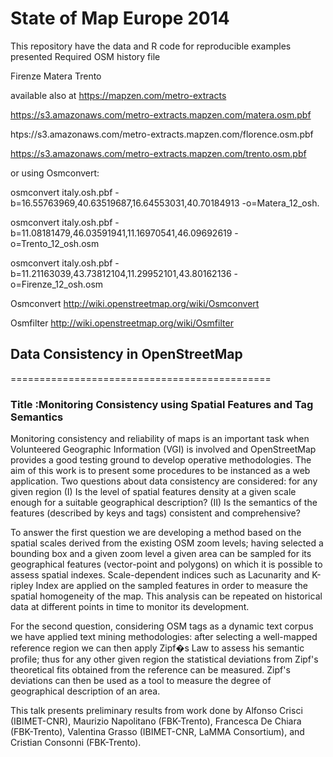 State of Map  Europe 2014 
================

This repository have the data and R code for reproducible examples presented 
Required  OSM history file 

Firenze 
Matera
Trento

available also at https://mapzen.com/metro-extracts

https://s3.amazonaws.com/metro-extracts.mapzen.com/matera.osm.pbf

htps://s3.amazonaws.com/metro-extracts.mapzen.com/florence.osm.pbf

https://s3.amazonaws.com/metro-extracts.mapzen.com/trento.osm.pbf

or using Osmconvert:

osmconvert italy.osh.pbf -b=16.55763969,40.63519687,16.64553031,40.70184913 -o=Matera_12_osh.

osmconvert italy.osh.pbf -b=11.08181479,46.03591941,11.16970541,46.09692619 -o=Trento_12_osh.osm

osmconvert italy.osh.pbf -b=11.21163039,43.73812104,11.29952101,43.80162136 -o=Firenze_12_osh.osm



Osmconvert http://wiki.openstreetmap.org/wiki/Osmconvert

Osmfilter  http://wiki.openstreetmap.org/wiki/Osmfilter


## Data Consistency in OpenStreetMap
=============================================

### Title :Monitoring Consistency using Spatial Features and Tag Semantics



Monitoring consistency and reliability of maps is an important task when Volunteered Geographic Information (VGI) is involved and OpenStreetMap provides a good testing ground to develop operative methodologies. The aim of this work is to present some procedures to be instanced as a web application. Two questions about data consistency are considered: for any given region (I) Is the level of spatial features density at a given scale enough for a suitable geographical description? (II) Is the semantics of the features (described by keys and tags) consistent and comprehensive?

To answer the first question we are developing a method based on the spatial scales derived from the existing OSM zoom levels; having selected a bounding box and a given zoom level a given area can be sampled for its geographical features (vector-point and polygons) on which it is possible to assess spatial indexes. Scale-dependent indices such as Lacunarity and K-ripley Index are applied on the sampled features in order to measure the spatial homogeneity of the map. This analysis can be repeated on historical data at different points in time to monitor its development.

For the second question, considering OSM tags as a dynamic text corpus we have applied text mining methodologies: after selecting a well-mapped reference region we can then apply Zipf�s Law to assess his semantic profile; thus for any other given region the statistical deviations from Zipf's theoretical fits obtained from the reference can be measured. Zipf's deviations can then be used as a tool to measure the degree of geographical description of an area.

This talk presents preliminary results from work done by Alfonso Crisci (IBIMET-CNR), Maurizio Napolitano (FBK-Trento), Francesca De Chiara (FBK-Trento), Valentina Grasso (IBIMET-CNR, LaMMA Consortium), and Cristian Consonni (FBK-Trento). 
